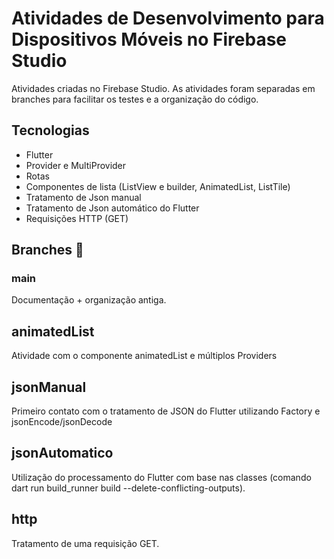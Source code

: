 # Atividades de Desenvolvimento para Dispositivos Móveis no Firebase Studio

Atividades criadas no Firebase Studio. As atividades foram separadas em branches para facilitar os testes e a organização do código.


## Tecnologias

- Flutter
- Provider e MultiProvider
- Rotas
- Componentes de lista (ListView e builder, AnimatedList, ListTile)
- Tratamento de Json manual
- Tratamento de Json automático do Flutter
- Requisições HTTP (GET)

## Branches 🌳


### main
Documentação + organização antiga.

## animatedList
Atividade com o componente animatedList e múltiplos Providers

## jsonManual
Primeiro contato com o tratamento de JSON do Flutter utilizando Factory e jsonEncode/jsonDecode

## jsonAutomatico
Utilização do processamento do Flutter com base nas classes (comando dart run build_runner build --delete-conflicting-outputs).

## http
Tratamento de uma requisição GET.
